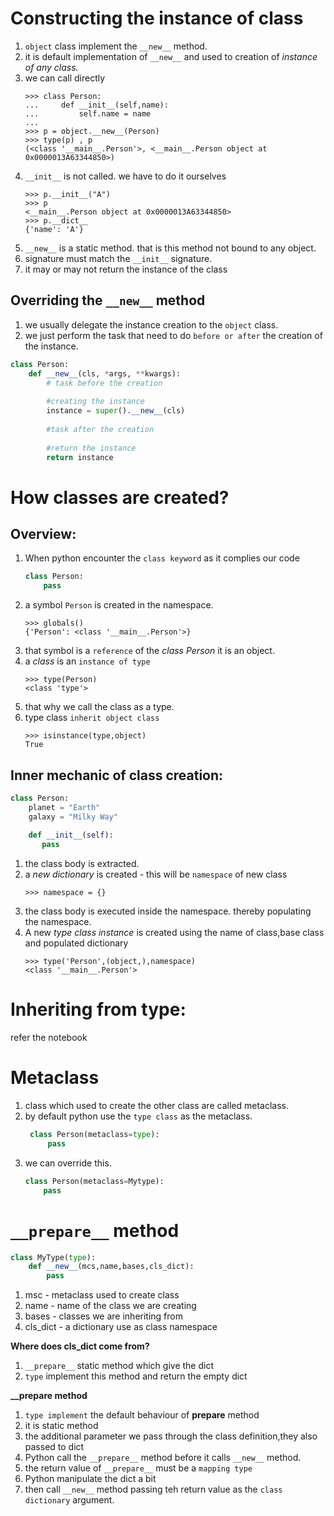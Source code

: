 # Constructing the instance of class
1. `object` class implement the `__new__` method.
2. it is default implementation of `__new__` and used to creation of *instance of any class.*
3. we can call directly 
    ```pycon
    >>> class Person:
    ...     def __init__(self,name):
    ...         self.name = name
    ... 
    >>> p = object.__new__(Person)
    >>> type(p) , p 
    (<class '__main__.Person'>, <__main__.Person object at 0x0000013A63344850>)
    ```
4. `__init__` is not called. we have to do it ourselves
   ```pycon
   >>> p.__init__("A")
   >>> p
   <__main__.Person object at 0x0000013A63344850>
   >>> p.__dict__
   {'name': 'A'}
   ```
5. `__new__` is a static method. that is this method not bound to any object.
6. signature must match the `__init__` signature.
7. it may or may not return the instance of the class

## Overriding the `__new__` method
1. we usually delegate the instance creation to the `object` class.
2. we just perform the task that need to do `before or after` the creation of the instance.

```python
class Person:
    def __new__(cls, *args, **kwargs):
        # task before the creation
        
        #creating the instance
        instance = super().__new__(cls)
        
        #task after the creation
        
        #return the instance
        return instance 
```

# How classes are created?
## Overview:
1. When python encounter the `class keyword` as it complies our code
   ```python
   class Person:
       pass
   ```
2. a symbol `Person` is created in the namespace.
   ```pycon
   >>> globals()
   {'Person': <class '__main__.Person'>}   
   ```
3. that symbol is a `reference` of the *class Person* it is an object.
4. a *class* is an `instance of type`
   ```pycon
   >>> type(Person)
   <class 'type'>   
   ```
5. that why we call the class as a type.
6. type class `inherit object class`
   ```pycon
   >>> isinstance(type,object)
   True
   ```

## Inner mechanic of class creation:
```python
class Person:
    planet = "Earth"
    galaxy = "Milky Way"
    
    def __init__(self):
       pass      
```
1. the class body is extracted.
2. a *new dictionary* is created - this will be `namespace` of  new class
   ```pycon
   >>> namespace = {}
   ```
3. the class body is executed inside the namespace. thereby populating the namespace.
4. A new *type class instance* is created using the name of class,base class and populated dictionary
   ```pycon
   >>> type('Person',(object,),namespace)       
   <class '__main__.Person'>
   ```

# Inheriting from type:
refer the notebook

# Metaclass
1. class which used to create the other class are called metaclass.
2. by default python use the `type class` as the metaclass.
   ```python
    class Person(metaclass=type):
        pass
   ```
3. we can override this.
   ```python
   class Person(metaclass=Mytype):
       pass
   ```


# `__prepare__` method
```python
class MyType(type):
    def __new__(mcs,name,bases,cls_dict):
        pass
```
1. msc - metaclass used to create class
2. name - name of the class we are creating
3. bases - classes we are inheriting from
4. cls_dict - a dictionary use as class namespace

**Where does cls_dict come from?**
1. `__prepare__` static method which give the dict
2. `type` implement this method and return the empty dict

**__prepare method**
1. `type implement` the default behaviour of __prepare__ method
2. it is static method
3. the additional parameter we pass through the class definition,they also passed to dict
4. Python call the `__prepare__` method before it calls `__new__` method.
5. the return value of `__prepare__` must be a `mapping type`
6. Python manipulate the dict a bit
7. then call `__new__` method passing teh return value as the `class dictionary` argument.




